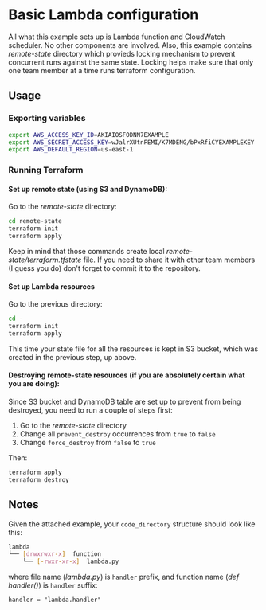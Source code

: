 # Basic Lambda configuration

All what this example sets up is Lambda function and CloudWatch scheduler. No other components are involved.
Also, this example contains *remote-state* directory which provieds locking mechanism to prevent concurrent runs against the same state. Locking helps make sure that only one team member at a time runs terraform configuration.

## Usage

### Exporting variables

```bash
export AWS_ACCESS_KEY_ID=AKIAIOSFODNN7EXAMPLE
export AWS_SECRET_ACCESS_KEY=wJalrXUtnFEMI/K7MDENG/bPxRfiCYEXAMPLEKEY
export AWS_DEFAULT_REGION=us-east-1
```

### Running Terraform

#### Set up remote state (using S3 and DynamoDB):

Go to the *remote-state* directory:

```bash
cd remote-state
terraform init
terraform apply
```
Keep in mind that those commands create local *remote-state/terraform.tfstate* file. If you need to share it with other team members (I guess you do) don't forget to commit it to the repository.

#### Set up Lambda resources

Go to the previous directory:

```bash
cd -
terraform init
terraform apply
```

This time your state file for all the resources is kept in S3 bucket, which was created in the previous step, up above.

#### Destroying remote-state resources (if you are absolutely certain what you are doing):

Since S3 bucket and DynamoDB table are set up to prevent from being destroyed, you need to run a couple of steps first:

1. Go to the *remote-state* directory
2. Change all `prevent_destroy` occurrences from `true` to `false`
3. Change `force_destroy` from `false` to `true`

Then:

```bash
terraform apply
terraform destroy
```

## Notes

Given the attached example, your `code_directory` structure should look like this:

```bash
lambda
└── [drwxrwxr-x]  function
    └── [-rwxr-xr-x]  lambda.py
```

where file name (*lambda.py*) is `handler` prefix, and function name (*def handler()*) is `handler` suffix:

```hcl
handler = "lambda.handler"
```
